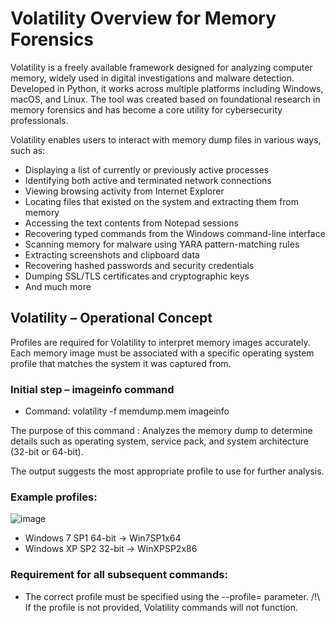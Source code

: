 # Volatility Overview for Memory Forensics

Volatility is a freely available framework designed for analyzing computer memory, widely used in digital investigations and malware detection. Developed in Python, it works across multiple platforms including Windows, macOS, and Linux. The tool was created based on foundational research in memory forensics and has become a core utility for cybersecurity professionals.

Volatility enables users to interact with memory dump files in various ways, such as:
- Displaying a list of currently or previously active processes
- Identifying both active and terminated network connections
- Viewing browsing activity from Internet Explorer
- Locating files that existed on the system and extracting them from memory
- Accessing the text contents from Notepad sessions
- Recovering typed commands from the Windows command-line interface
- Scanning memory for malware using YARA pattern-matching rules
- Extracting screenshots and clipboard data
- Recovering hashed passwords and security credentials
- Dumping SSL/TLS certificates and cryptographic keys
- And much more

## Volatility – Operational Concept

Profiles are required for Volatility to interpret memory images accurately. Each memory image must be associated with a specific operating system profile that matches the system it was captured from.

### Initial step – imageinfo command

- Command: volatility -f memdump.mem imageinfo

The purpose of this command : Analyzes the memory dump to determine details such as operating system, service pack, and system architecture (32-bit or 64-bit).

The output suggests the most appropriate profile to use for further analysis.

### Example profiles:
![image](https://github.com/user-attachments/assets/1b4b3d42-6166-487d-8f8e-3883ecbd2d42)

- Windows 7 SP1 64-bit → Win7SP1x64
- Windows XP SP2 32-bit → WinXPSP2x86

### Requirement for all subsequent commands:
- The correct profile must be specified using the --profile= parameter.    /!\ If the profile is not provided, Volatility commands will not function.
